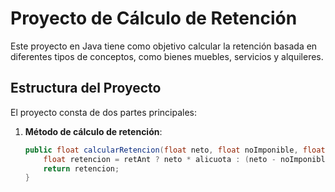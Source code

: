 # Proyecto de Cálculo de Retención

Este proyecto en Java tiene como objetivo calcular la retención basada en diferentes tipos de conceptos, como bienes muebles, servicios y alquileres.

## Estructura del Proyecto

El proyecto consta de dos partes principales:

1. **Método de cálculo de retención**:
   ```java
   public float calcularRetencion(float neto, float noImponible, float alicuota, boolean retAnt) {
       float retencion = retAnt ? neto * alicuota : (neto - noImponible) * alicuota;
       return retencion;
   }
